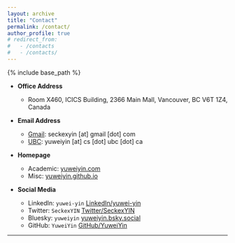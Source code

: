 ```yaml
---
layout: archive
title: "Contact"
permalink: /contact/
author_profile: true
# redirect_from:
#   - /contacts
#   - /contacts/
---
```


<script src="https://polyfill.io/v3/polyfill.min.js?features=es6"></script>
<script id="MathJax-script" async src="https://cdn.jsdelivr.net/npm/mathjax@3/es5/tex-mml-chtml.js"></script>
<script>
MathJax = {
  tex: {
    inlineMath: [['$', '$']],
    processEscapes: true
  }
};
</script>

{% include base_path %}

<!-- - **Office Address** ([Book an appointment](https://yuweiyin.github.io/calendar/)) -->
- **Office Address**
  - Room X460, ICICS Building, 2366 Main Mall, Vancouver, BC V6T 1Z4, Canada

- **Email Address**
  - [Gmail](mailto:seckexyin@gmail.com): seckexyin [at] gmail [dot] com
  - [UBC](mailto:yuweiyin@cs.ubc.ca): yuweiyin [at] cs [dot] ubc [dot] ca
  <!-- - [HKU](mailto:yuweiyin@hku.hk): yuweiyin [at] hku [dot] hk -->
  <!-- - [HKU CS](mailto:ywyin@cs.hku.hk): ywyin [at] cs [dot] hku [dot] hk -->

- **Homepage**
  - Academic: [yuweiyin.com](https://www.yuweiyin.com/)
  - Misc: [yuweiyin.github.io](https://yuweiyin.github.io/)

- **Social Media**
  - LinkedIn: `yuwei-yin` [LinkedIn/yuwei-yin](https://www.linkedin.com/in/yuwei-yin/)
  - Twitter: `SeckexYIN` [Twitter/SeckexYIN](https://twitter.com/SeckexYIN)
  - Bluesky: `yuweiyin` [yuweiyin.bsky.social](https://bsky.app/profile/yuweiyin.bsky.social)
  - GitHub: `YuweiYin` [GitHub/YuweiYin](https://github.com/YuweiYin)
  <!-- - Facebook: `seckexyin` [Facebook/seckexyin](https://www.facebook.com/seckexyin/) -->
  <!-- - Instagram: `seckexyin` [Instagram/seckexyin](https://www.instagram.com/seckexyin/) -->
  <!-- - YouTube: `@yuweiyin` [YouTube/@yuweiyin](https://www.youtube.com/@yuweiyin) -->
  <!-- - LeetCode: `YuweiYin` [LeetCode/YuweiYin/](https://leetcode.com/YuweiYin/) -->

---
